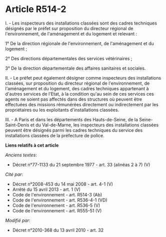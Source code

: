 # Article R514-2

I. - Les inspecteurs des installations classées sont des cadres techniques désignés par le préfet sur proposition du
directeur régional de l'environnement, de l'aménagement et du logement et relevant :

1° De la direction régionale de l'environnement, de l'aménagement et du logement ;

2° Des directions départementales des services vétérinaires ;

3° De la direction départementale des affaires sanitaires et sociales.

II. - Le préfet peut également désigner comme inspecteurs des installations classées, sur proposition du directeur régional
de l'environnement, de l'aménagement et du logement, des cadres techniques appartenant à d'autres services de l'Etat, à la
condition qu'au sein de ces services ces agents ne soient pas affectés dans des structures où peuvent être effectuées des
missions rémunérées directement ou indirectement par les propriétaires ou les exploitants d'installations classées.

III. - A Paris et dans les départements des Hauts-de-Seine, de la Seine-Saint-Denis et du Val-de-Marne, les inspecteurs des
installations classées peuvent être désignés parmi les cadres techniques du service des installations classées de la
préfecture de police.

**Liens relatifs à cet article**

_Anciens textes_:

  - Décret n°77-1133 du 21 septembre 1977 - art. 33 (alinéas 2 à 7) (V)

_Cité par_:

  - Décret n°2008-453 du 14 mai 2008 - art. 4-1 (V)
  - Arrêté du 15 avril 2013 - art. 1 (V)
  - Code de l'environnement - art. R514-3 (Ab)
  - Code de l'environnement - art. R536-4-1 (VD)
  - Code de l'environnement - art. R536-5 (V)
  - Code de l'environnement - art. R555-51 (V)

_Modifié par_:

  - Décret n°2010-368 du 13 avril 2010 - art. 32

